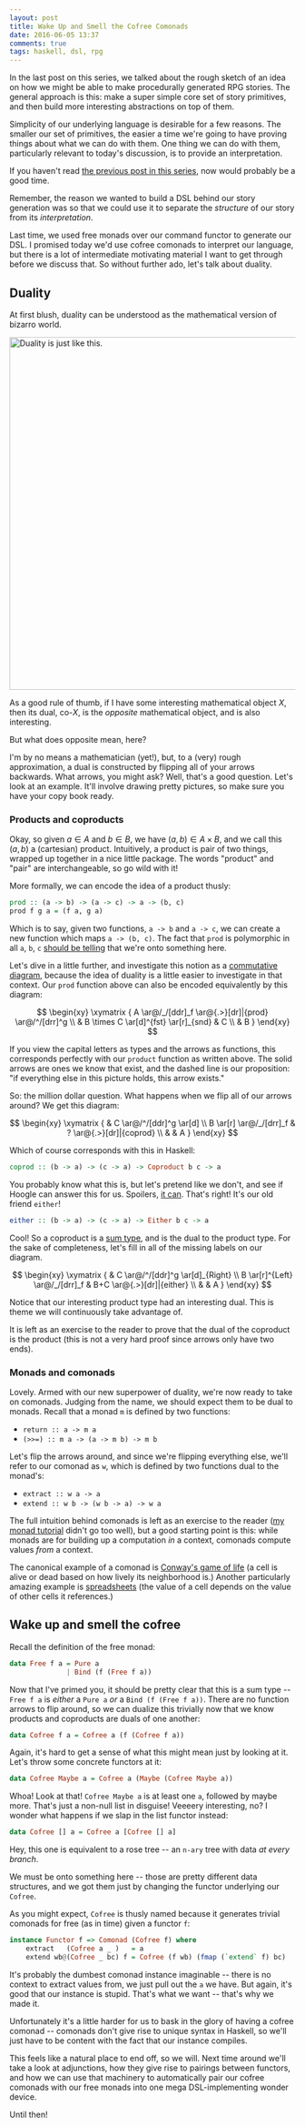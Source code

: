```yaml
---
layout: post
title: Wake Up and Smell the Cofree Comonads
date: 2016-06-05 13:37
comments: true
tags: haskell, dsl, rpg
---
```


In the last post on this series, we talked about the rough sketch of an idea on
how we might be able to make procedurally generated RPG stories. The general
approach is this: make a super simple core set of story primitives, and then
build more interesting abstractions on top of them.

Simplicity of our underlying language is desirable for a few reasons. The
smaller our set of primitives, the easier a time we're going to have proving
things about what we can do with them. One thing we can do with them,
particularly relevant to today's discussion, is to provide an interpretation.

If you haven't read [the previous post in this series][free], now would probably
be a good time.

[free]: /blog/free-stories

Remember, the reason we wanted to build a DSL behind our story generation was
so that we could use it to separate the *structure* of our story from its
*interpretation*.

Last time, we used free monads over our command functor to generate our DSL. I
promised today we'd use cofree comonads to interpret our language, but there is
a lot of intermediate motivating material I want to get through before we
discuss that. So without further ado, let's talk about duality.


## Duality

At first blush, duality can be understood as the mathematical version of bizarro
world.

<img src="/images/bizarro.jpg" title="Duality is just like this." width="620" />

As a good rule of thumb, if I have some interesting mathematical object $X$,
then its dual, co-$X$, is the *opposite* mathematical object, and is also
interesting.

But what does opposite mean, here?

I'm by no means a mathematician (yet!), but, to a (very) rough approximation, a
dual is constructed by flipping all of your arrows backwards. What arrows, you
might ask? Well, that's a good question. Let's look at an example. It'll involve
drawing pretty pictures, so make sure you have your copy book ready.


### Products and coproducts

Okay, so given $a \in A$ and $b \in B$, we have $(a, b)\in A \times B$, and we
call this $(a, b)$ a (cartesian) product. Intuitively, a product is pair of two things,
wrapped up together in a nice little package. The words "product" and "pair" are
interchangeable, so go wild with it!

More formally, we can encode the idea of a product thusly:

```haskell
prod :: (a -> b) -> (a -> c) -> a -> (b, c)
prod f g a = (f a, g a)
```

Which is to say, given two functions, `a -> b` and `a -> c`, we can create a new
function which maps `a -> (b, c)`. The fact that `prod` is polymorphic in all
`a`, `b`, `c` [should be telling][typesystem] that we're onto something here.

Let's dive in a little further, and investigate this notion as a [commutative
diagram][commutative], because the idea of duality is a little easier to
investigate in that context. Our `prod` function above can also be encoded
equivalently by this diagram:

$$
\begin{xy}
\xymatrix {
A \ar@/_/[ddr]_f \ar@{.>}[dr]|{prod} \ar@/^/[drr]^g \\
 & B \times C \ar[d]^{fst} \ar[r]_{snd} & C \\
 & B
}
\end{xy}
$$

If you view the capital letters as types and the arrows as functions, this
corresponds perfectly with our `product` function as written above. The solid
arrows are ones we know that exist, and the dashed line is our proposition: "if
everything else in this picture holds, this arrow exists."

So: the million dollar question. What happens when we flip all of our arrows
around? We get this diagram:

$$
\begin{xy}
\xymatrix {
& C \ar@/^/[ddr]^g \ar[d] \\
B \ar[r] \ar@/_/[drr]_f & ? \ar@{.>}[dr]|{coprod} \\
& & A
}
\end{xy}
$$

Which of course corresponds with this in Haskell:

```haskell
coprod :: (b -> a) -> (c -> a) -> Coproduct b c -> a
```

You probably know what this is, but let's pretend like we don't, and see if
Hoogle can answer this for us. Spoilers, [it can][hoogle]. That's right! It's
our old friend `either`!

```haskell
either :: (b -> a) -> (c -> a) -> Either b c -> a
```

Cool! So a coproduct is a [sum type][sum], and is the dual to the product type. For the
sake of completeness, let's fill in all of the missing labels on our diagram.

$$
\begin{xy}
\xymatrix {
& C \ar@/^/[ddr]^g \ar[d]_{Right} \\
B \ar[r]^{Left} \ar@/_/[drr]_f & B+C \ar@{.>}[dr]|{either} \\
& & A
}
\end{xy}
$$

Notice that our interesting product type had an interesting dual. This is theme
we will continuously take advantage of.

It is left as an exercise to the reader to prove that the dual of the coproduct
is the product (this is not a very hard proof since arrows only have two ends).

[typesystem]: /blog/love-types
[commutative]: https://en.wikipedia.org/wiki/Commutative_diagram
[hoogle]: https://www.haskell.org/hoogle/?hoogle=%28b+-%3E+a%29+-%3E+%28c+-%3E+a%29+-%3E+coproduct+b+c+-%3E+a
[sum]: https://en.wikipedia.org/wiki/Tagged_union


### Monads and comonads

Lovely. Armed with our new superpower of duality, we're now ready to take on
comonads. Judging from the name, we should expect them to be dual to monads.
Recall that a monad `m` is defined by two functions:

* `return :: a -> m a`
* `(>>=) :: m a -> (a -> m b) -> m b`

Let's flip the arrows around, and since we're flipping everything else, we'll
refer to our comonad as `w`, which is defined by two functions dual to the
monad's:

* `extract :: w a -> a`
* `extend :: w b -> (w b -> a) -> w a`

The full intuition behind comonads is left as an exercise to the reader ([my
monad tutorial][monads] didn't go too well), but a good starting point is this:
while monads are for building up a computation *in* a context, comonads compute
values *from* a context.

The canonical example of a comonad is [Conway's game of life][conway] (a cell is
alive or dead based on how lively its neighborhood is.)
Another particularly amazing example is [spreadsheets][spreadsheet] (the value
of a cell depends on the value of other cells it references.)

[monads]: /blog/ideas-and-men
[conway]: http://blog.emillon.org/posts/2012-10-18-comonadic-life.html
[spreadsheet]: https://vimeo.com/100176795


## Wake up and smell the cofree

Recall the definition of the free monad:

```haskell
data Free f a = Pure a
              | Bind (f (Free f a))
```

Now that I've primed you, it should be pretty clear that this is a sum type --
`Free f a` is *either* a `Pure a` *or* a `Bind (f (Free f a))`. There are no
function arrows to flip around, so we can dualize this trivially now that we
know products and coproducts are duals of one another:

```haskell
data Cofree f a = Cofree a (f (Cofree f a))
```

Again, it's hard to get a sense of what this might mean just by looking at it.
Let's throw some concrete functors at it:

```haskell
data Cofree Maybe a = Cofree a (Maybe (Cofree Maybe a))
```

Whoa! Look at that! `Cofree Maybe a` is at least one `a`, followed by maybe
more. That's just a non-null list in disguise! Veeeery interesting, no? I wonder
what happens if we slap in the list functor instead:

```haskell
data Cofree [] a = Cofree a [Cofree [] a]
```

Hey, this one is equivalent to a rose tree -- an `n-ary` tree with data *at
every branch*.

We must be onto something here -- those are pretty different data structures,
and we got them just by changing the functor underlying our `Cofree`.

As you might expect, `Cofree` is thusly named because it generates trivial
comonads for free (as in time) given a functor `f`:

```haskell
instance Functor f => Comonad (Cofree f) where
    extract   (Cofree a _ )   = a
    extend wb@(Cofree _ bc) f = Cofree (f wb) (fmap (`extend` f) bc)
```

It's probably the dumbest comonad instance imaginable -- there is no context to
extract values from, we just pull out the `a` we have. But again, it's good that
our instance is stupid. That's what we want -- that's why we made it.

Unfortunately it's a little harder for us to bask in the glory of having a
cofree comonad -- comonads don't give rise to unique syntax in Haskell, so we'll
just have to be content with the fact that our instance compiles.

This feels like a natural place to end off, so we will. Next time around we'll
take a look at adjunctions, how they give rise to pairings between functors, and
how we can use that machinery to automatically pair our cofree comonads with our
free monads into one mega DSL-implementing wonder device.

Until then!

